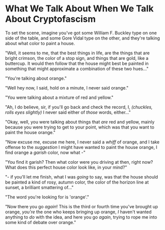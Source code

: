 # What We Talk About When We Talk About Cryptofascism

To set the scene, imagine you've got some William F. Buckley type on one side of the table, and some Gore Vidal type on the other, and they're talking about what color to paint a house.

"Well, it seems to me, that the best things in life, are the things that are bright crimson, the color of a stop sign, and things that are gold, like a buttercup. It would then follow that the house might best be painted in something that might approximate a combination of these two hues..."

"You're talking about orange."

"Well hey now, I said, hold on a minute, I never said orange."

"You were talking about a mixture of red and yellow."

"Ah, I do believe, sir, if you'll go back and check the record, I, *(chuckles, rolls eyes slightly)* I never said either of *those* words, either..."

"Okay, well, you were talking about things that *are* red and yellow, mainly because you were trying to get to your point, which was that you want to paint the house orange."

"Now excuse me, excuse me here, I never said a *whiff* of orange, and I take offense to the *suggestion* I might have wanted to paint the house orange, I find orange a *garish* color, now what -"

"You find it garish? Then what color were you driving at then, right now? What does this perfect house color look like, in your mind?"

"- if you'll let me finish, what I was *going* to say, was that the house should be painted a kind of rosy, autumn color, the color of the horizon line at sunset, a brilliant smattering of..."

"The word you're looking for is 'orange'."

"Now there you go *again*! This is the third or fourth time you've brought up orange, *you're* the one who keeps bringing up orange, *I* haven't wanted anything to *do* with the idea, and here you go *again*, trying to rope me into some kind of debate over orange."
